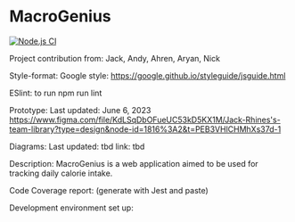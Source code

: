 # MacroGenius
[![Node.js CI](https://github.com/jackrhines/307-macro-genius/actions/workflows/node.js.yml/badge.svg)](https://github.com/jackrhines/307-macro-genius/actions/workflows/node.js.yml)

Project contribution from:
Jack, Andy, Ahren, Aryan, Nick

Style-format:
Google style: https://google.github.io/styleguide/jsguide.html

ESlint:
to run
npm run lint

Prototype:
Last updated: June 6, 2023
https://www.figma.com/file/KdLSqDbOFueUC53kD5KX1M/Jack-Rhines's-team-library?type=design&node-id=1816%3A2&t=PEB3VHlCHMhXs37d-1 

Diagrams:
Last updated: tbd
link: tbd

Description:
MacroGenius is a web application aimed to be used for tracking daily calorie intake. 



Code Coverage report:
(generate with Jest and paste)

Development environment set up:



